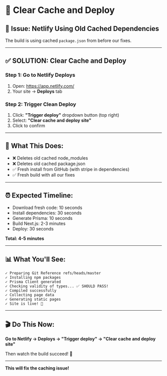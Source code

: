 # 🔄 Clear Cache and Deploy

## 🚨 Issue: Netlify Using Old Cached Dependencies

The build is using cached `package.json` from before our fixes.

---

## ✅ SOLUTION: Clear Cache and Deploy

### **Step 1: Go to Netlify Deploys**

1. Open: https://app.netlify.com/
2. Your site → **Deploys** tab

### **Step 2: Trigger Clean Deploy**

1. Click: **"Trigger deploy"** dropdown button (top right)
2. Select: **"Clear cache and deploy site"**
3. Click to confirm

---

## 🎯 What This Does:

- ❌ Deletes old cached node_modules
- ❌ Deletes old cached package.json
- ✅ Fresh install from GitHub (with stripe in dependencies)
- ✅ Fresh build with all our fixes

---

## ⏰ Expected Timeline:

- Download fresh code: 10 seconds
- Install dependencies: 30 seconds
- Generate Prisma: 10 seconds
- Build Next.js: 2-3 minutes
- Deploy: 30 seconds

**Total: 4-5 minutes**

---

## 📊 What You'll See:

```
✓ Preparing Git Reference refs/heads/master
✓ Installing npm packages
✓ Prisma Client generated
✓ Checking validity of types... ✅ SHOULD PASS!
✓ Compiled successfully
✓ Collecting page data
✓ Generating static pages
✓ Site is live! 🎉
```

---

## 🎬 Do This Now:

**Go to Netlify → Deploys → "Trigger deploy" → "Clear cache and deploy site"**

Then watch the build succeed! 🚀

---

**This will fix the caching issue!**
